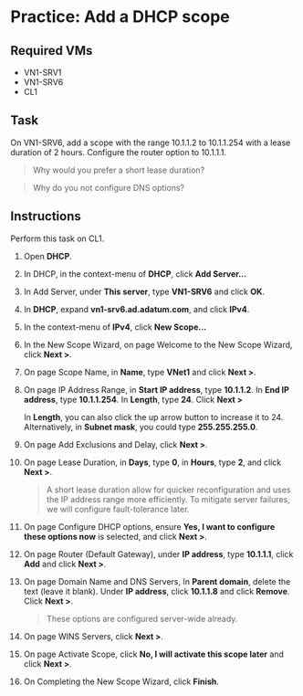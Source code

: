 # Practice: Add a DHCP scope

## Required VMs

* VN1-SRV1
* VN1-SRV6
* CL1

## Task

On VN1-SRV6, add a scope with the range 10.1.1.2 to 10.1.1.254 with a lease duration of 2 hours. Configure the router option to 10.1.1.1.

> Why would you prefer a short lease duration?

> Why do you not configure DNS options?

## Instructions

Perform this task on CL1.

1. Open **DHCP**.
1. In DHCP, in the context-menu of **DHCP**, click **Add Server...**
1. In Add Server, under **This server**, type **VN1-SRV6** and click **OK**.
1. In **DHCP**, expand  **vn1-srv6.ad.adatum.com**, and click **IPv4**.
1. In the context-menu of **IPv4**, click **New Scope...**
1. In the New Scope Wizard, on page Welcome to the New Scope Wizard, click **Next >**.
1. On page Scope Name, in **Name**, type **VNet1** and click **Next >**.
1. On page IP Address Range, in **Start IP address**, type **10.1.1.2**. In **End IP address**, type **10.1.1.254**. In **Length**, type **24**. Click **Next >**

    In **Length**, you can also click the up arrow button to increase it to 24. Alternatively, in **Subnet mask**, you could type **255.255.255.0**.

1. On page Add Exclusions and Delay, click **Next >**.
1. On page Lease Duration, in **Days**, type **0**, in **Hours**, type **2**, and click **Next >**.

    > A short lease duration allow for quicker reconfiguration and uses the IP address range more efficiently. To mitigate server failures, we will configure fault-tolerance later.

1. On page Configure DHCP options, ensure **Yes, I want to configure these options now** is selected, and click **Next >**.
1. On page Router (Default Gateway), under **IP address**, type **10.1.1.1**, click **Add** and click **Next >**.
1. On page Domain Name and DNS Servers, In **Parent domain**, delete the text (leave it blank). Under **IP address**, click **10.1.1.8** and click **Remove**. Click **Next >**.

    > These options are configured server-wide already.

1. On page WINS Servers, click **Next >**.
1. On page Activate Scope, click **No, I will activate this scope later** and click **Next >**.
1. On Completing the New Scope Wizard, click **Finish**.
